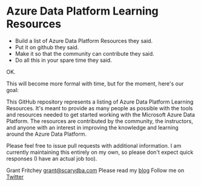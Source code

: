 <h1>
Azure Data Platform Learning Resources
</h1>

* Build a list of Azure Data Platform Resources they said.
* Put it on github they said.
* Make it so that the community can contribute they said.
* Do all this in your spare time they said.

OK.

This will become more formal with time, but for the moment, here's our goal:

This GitHub repository represents a listing of Azure Data Platform Learning Resources. It's meant to provide as many people as possible with the tools and resources needed to get started working with the Microsoft Azure Data Platform. The resources are contributed by the community, the instructors, and anyone with an interest in improving the knowledge and learning around the Azure Data Platform.

Please feel free to issue pull requests with additional information. I am currently maintaining this entirely on my own, so please don't expect quick responses (I have an actual job too).

Grant Fritchey
grant@scarydba.com
Please read my [blog](http://www.scarydba.com)
Follow me on [Twitter](http://twitter.com/gfritchey)

